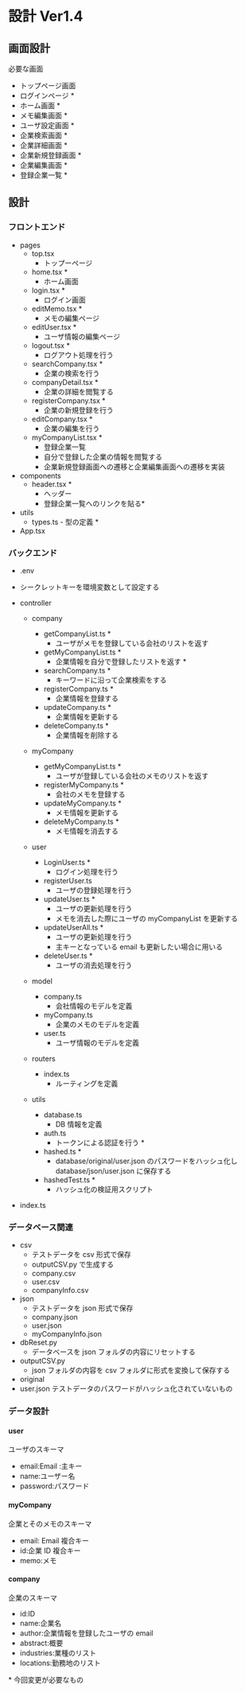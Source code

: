 # 設計 Ver1.4

## 画面設計

必要な画面

- トップページ画面
- ログインページ \*
- ホーム画面 \*
- メモ編集画面 \*
- ユーザ設定画面 \*
- 企業検索画面 \*
- 企業詳細画面 \*
- 企業新規登録画面 \*
- 企業編集画面 \*
- 登録企業一覧 \*

## 設計

### フロントエンド

- pages
  - top.tsx
    - トップーページ
  - home.tsx \*
    - ホーム画面
  - login.tsx \*
    - ログイン画面
  - editMemo.tsx \*
    - メモの編集ページ
  - editUser.tsx \*
    - ユーザ情報の編集ページ
  - logout.tsx \*
    - ログアウト処理を行う
  - searchCompany.tsx \*
    - 企業の検索を行う
  - companyDetail.tsx \*
    - 企業の詳細を閲覧する
  - registerCompany.tsx \*
    - 企業の新規登録を行う
  - editCompany.tsx \*
    - 企業の編集を行う
  - myCompanyList.tsx \*
    - 登録企業一覧
    - 自分で登録した企業の情報を閲覧する
    - 企業新規登録画面への遷移と企業編集画面への遷移を実装
- components
  - header.tsx \*
    - ヘッダー
    - 登録企業一覧へのリンクを貼る\*
- utils
  - types.ts - 型の定義 \*
- App.tsx

### バックエンド

- .env
- シークレットキーを環境変数として設定する

- controller

  - company
    - getCompanyList.ts \*
      - ユーザがメモを登録している会社のリストを返す
    - getMyCompanyList.ts \*
      - 企業情報を自分で登録したリストを返す \*
    - searchCompany.ts \*
      - キーワードに沿って企業検索をする
    - registerCompany.ts \*
      - 企業情報を登録する
    - updateCompany.ts \*
      - 企業情報を更新する
    - deleteCompany.ts \*
      - 企業情報を削除する
  - myCompany
    - getMyCompanyList.ts \*
      - ユーザが登録している会社のメモのリストを返す
    - registerMyCompany.ts \*
      - 会社のメモを登録する
    - updateMyCompany.ts \*
      - メモ情報を更新する
    - deleteMyCompany.ts \*
      - メモ情報を消去する
  - user

    - LoginUser.ts \*
      - ログイン処理を行う
    - registerUser.ts
      - ユーザの登録処理を行う
    - updateUser.ts \*
      - ユーザの更新処理を行う
      - メモを消去した際にユーザの myCompanyList を更新する
    - updateUserAll.ts \*
      - ユーザの更新処理を行う
      - 主キーとなっている email も更新したい場合に用いる
    - deleteUser.ts \*
      - ユーザの消去処理を行う

  - model
    - company.ts
      - 会社情報のモデルを定義
    - myCompany.ts
      - 企業のメモのモデルを定義
    - user.ts
      - ユーザ情報のモデルを定義
  - routers
    - index.ts
      - ルーティングを定義
  - utils
    - database.ts
      - DB 情報を定義
    - auth.ts
      - トークンによる認証を行う \*
    - hashed.ts \*
      - database/original/user.json のパスワードをハッシュ化し database/json/user.json に保存する
    - hashedTest.ts \*
      - ハッシュ化の検証用スクリプト

- index.ts

### データベース関連

- csv
  - テストデータを csv 形式で保存
  - outputCSV.py で生成する
  - company.csv
  - user.csv
  - companyInfo.csv
- json
  - テストデータを json 形式で保存
  - company.json
  - user.json
  - myCompanyInfo.json
- dbReset.py
  - データベースを json フォルダの内容にリセットする
- outputCSV.py
  - json フォルダの内容を csv フォルダに形式を変換して保存する
- original
- user.json テストデータのパスワードがハッシュ化されていないもの

### データ設計

#### user

ユーザのスキーマ

- email:Email :主キー
- name:ユーザー名
- password:パスワード

#### myCompany

企業とそのメモのスキーマ

- email: Email 複合キー
- id:企業 ID 複合キー
- memo:メモ

#### company

企業のスキーマ

- id:ID
- name:企業名
- author:企業情報を登録したユーザの email
- abstract:概要
- industries:業種のリスト
- locations:勤務地のリスト

\* 今回変更が必要なもの
